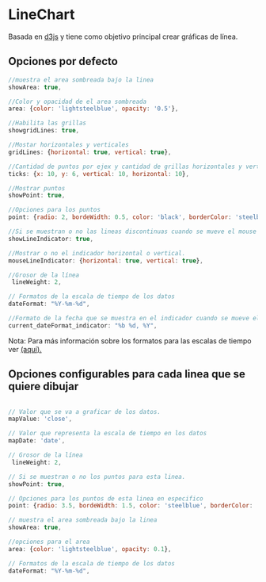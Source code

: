 LineChart
=========
Basada en [d3js](https://github.com/mbostock/d3) y tiene como objetivo principal crear gráficas de línea.

## Opciones por defecto

```javascript
//muestra el area sombreada bajo la linea
showArea: true,

//Color y opacidad de el area sombreada
area: {color: 'lightsteelblue', opacity: '0.5'},

//Habilita las grillas
showgridLines: true,

//Mostar horizontales y verticales
gridLines: {horizontal: true, vertical: true},

//Cantidad de puntos por ejex y cantidad de grillas horizontales y verticales
ticks: {x: 10, y: 6, vertical: 10, horizontal: 10},

//Mostrar puntos
showPoint: true,

//Opciones para los puntos
point: {radio: 2, bordeWidth: 0.5, color: 'black', borderColor: 'steelblue'},

//Si se muestran o no las lineas discontinuas cuando se mueve el mouse
showLineIndicator: true,

//Mostrar o no el indicador horizontal o vertical.
mouseLineIndicator: {horizontal: true, vertical: true},

//Grosor de la línea
 lineWeight: 2,

// Formatos de la escala de tiempo de los datos
dateFormat: "%Y-%m-%d",

//Formato de la fecha que se muestra en el indicador cuando se mueve el mouse
current_dateFormat_indicator: "%b %d, %Y",
```

Nota: Para más información sobre los formatos para las escalas de tiempo ver [(aquí).](https://github.com/mbostock/d3/wiki/Time-Formatting)



## Opciones configurables para cada linea que se quiere dibujar
```javascript

// Valor que se va a graficar de los datos.
mapValue: 'close',

// Valor que representa la escala de tiempo en los datos
mapDate: 'date',

// Grosor de la línea
 lineWeight: 2,

// Si se muestran o no los puntos para esta linea.
showPoint: true,

// Opciones para los puntos de esta linea en especifico
point: {radio: 3.5, bordeWidth: 1.5, color: 'steelblue', borderColor: 'white'},

// muestra el area sombreada bajo la linea
showArea: true,

//opciones para el area
area: {color: 'lightsteelblue', opacity: 0.1},

// Formatos de la escala de tiempo de los datos
dateFormat: "%Y-%m-%d",

```



